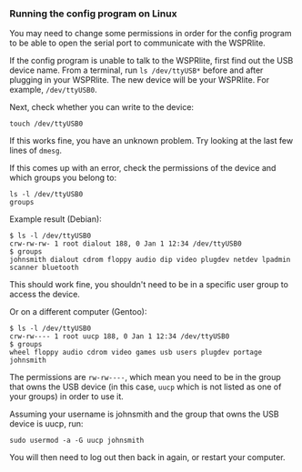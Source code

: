 ### Running the config program on Linux

You may need to change some permissions in order for the config program to be able to open the serial port to communicate with the WSPRlite.

If the config program is unable to talk to the WSPRlite, first find out the USB device name. From a terminal, run `ls /dev/ttyUSB*` before and after plugging in your WSPRlite. The new device will be your WSPRlite. For example, `/dev/ttyUSB0`.

Next, check whether you can write to the device:

    touch /dev/ttyUSB0

If this works fine, you have an unknown problem. Try looking at the last few lines of `dmesg`.

If this comes up with an error, check the permissions of the device and which groups you belong to:

    ls -l /dev/ttyUSB0
    groups

Example result (Debian):

```
$ ls -l /dev/ttyUSB0
crw-rw-rw- 1 root dialout 188, 0 Jan 1 12:34 /dev/ttyUSB0
$ groups
johnsmith dialout cdrom floppy audio dip video plugdev netdev lpadmin scanner bluetooth
```

This should work fine, you shouldn't need to be in a specific user group to access the device.

Or on a different computer (Gentoo):

```
$ ls -l /dev/ttyUSB0
crw-rw---- 1 root uucp 188, 0 Jan 1 12:34 /dev/ttyUSB0
$ groups
wheel floppy audio cdrom video games usb users plugdev portage johnsmith
```

The permissions are `rw-rw----`, which mean you need to be in the group that owns the USB device (in this case, `uucp` which is not listed as one of your groups) in order to use it.

Assuming your username is johnsmith and the group that owns the USB device is uucp, run:

    sudo usermod -a -G uucp johnsmith

You will then need to log out then back in again, or restart your computer.

